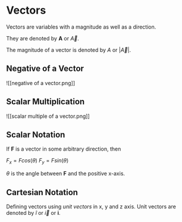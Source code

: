 # Vectors

Vectors are variables with a magnitude as well as a direction.

They are denoted by **A** or *${\vec{A}}$*.

The magnitude of a vector is denoted by *A* or |*${\vec{A}}$*|.

## Negative of a Vector

![[negative of a vector.png]]

## Scalar Multiplication
![[scalar multiple of a vector.png]]


## Scalar Notation
If **F** is a vector in some arbitrary direction, then

${F_x = F cos(\theta)}$
${F_y = F sin(\theta)}$

${\theta}$ is the angle between **F** and the positive x-axis.

## Cartesian Notation
Defining vectors using *unit vectors* in x, y and z axis. Unit vectors are denoted by ${\hat{i}}$ or *${\vec{i}}$* or **i**.

